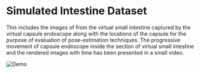 # Simulated Intestine Dataset
This includes the images of from the virtual small intestine captured by the virtual capsule endoscope along with the locations of the capsule for the purpose of evaluation of pose-estimation techniques.
The progressive movement of capsule endoscope inside the section of virtual small intestine and the rendered images with time has been presented in a small video.

![Demo](imgs/output.gif)
